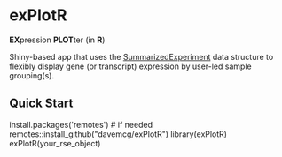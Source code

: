 # exPlotR

**EX**pression **PLOT**ter (in **R**)

Shiny-based app that uses the [SummarizedExperiment](https://bioconductor.org/packages/release/bioc/html/SummarizedExperiment.html) data structure to flexibly display gene (or transcript) expression by user-led sample grouping(s).

## Quick Start
install.packages('remotes')  # if needed
remotes::install_github("davemcg/exPlotR")
library(exPlotR)
exPlotR(your_rse_object)
